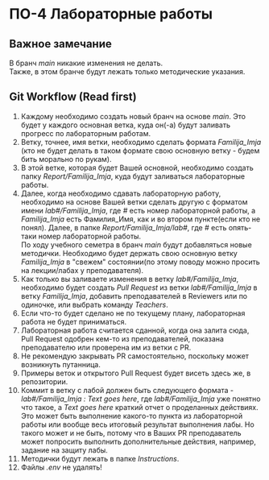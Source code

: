 # ПО-4 Лабораторные работы

## Важное замечание
В бранч *main* никакие изменения не делать.  
Также, в этом бранче будут лежать только методические указания.  
  
## Git Workflow (Read first)
1) Каждому необходимо создать новый бранч на основе *main*. Это будет у каждого основная ветка, куда он(-а) будут заливать прогресс по лабораторным работам.  
2) Ветку, точнее, имя ветки, необходимо сделать формата *Familija_Imja* (кто не будет делать в таком формате свою основную ветку - будем бить морально по рукам).  
3) В этой ветке, которая будет Вашей основной, необходимо создать папку *Report/Familija_Imja*, куда будут заливаться лабораторные работы.  
4) Далее, когда необходимо сдавать лабораторную работу, необходимо на основе Вашей ветки сделать другую с форматом имени *lab#/Familija_Imja*, где *#* есть номер лабораторной работы, а *Familija_Imja* есть Фамилия_Имя, как и во втором пункте(если кто не понял). Далее, в папке *Report/Familija_Imja/lab#*, где # есть опять-таки номер лабораторной работы.  
По ходу учебного семетра в бранч *main* будут добавляться новые методички. Необходимо будет держать свою основную ветку *Familija_Imja* в "свежем" состоянии(по этому поводу можно просить на лекции/лабах у преподавателя).  
5) Как только вы заливаете изменения в ветку *lab#/Familija_Imja*, необходимо будет создать *Pull Request* из ветки *lab#/Familija_Imja* в ветку *Familija_Imja*, добавить преподавателей в Reviewers или по одиночке, или выбрать команду *Teachers*.  
6) Если что-то будет сделано не по текущему плану, лабораторная работа не будет приниматься.
7) Лабораторная работа считается сданной, когда она залита сюда, Pull Request одобрен кем-то из преподавателей, показана преподавателю или проверена им из ветки с PR.  
8) Не рекомендую закрывать PR самостоятельно, поскольку может возникнуть путанница.  
9) Примеры веток и открытого Pull Request будет висеть здесь же, в репозитории.  
10) Коммит в ветку с лабой должен быть следующего формата - *lab#/Familija_Imja : Text goes here*, где *lab#/Familija_Imja* уже понятно что такое, а *Text goes here* краткий отчет о проделанных действиях. Это может быть выполнение какого-то пункта из лабораторной работы или вообще весь итоговый результат выполнения лабы. Но такого может и не быть, потому что в Ваших PR преподаватель может попросить выполнить дополнительные действия, например, задание на защиту лабы.  
11) Методички будут лежать в папке *Instructions*.  
12) Файлы *.env* не удалять!  